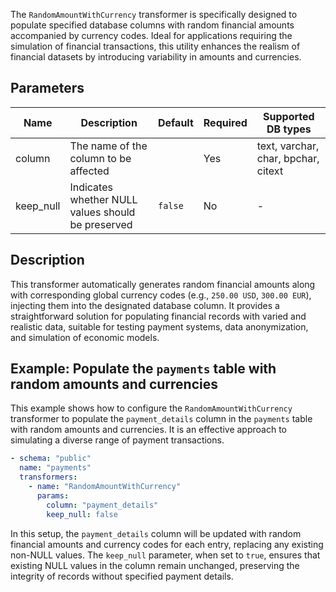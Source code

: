 The `RandomAmountWithCurrency` transformer is specifically designed to populate specified database columns with random
financial amounts accompanied by currency codes. Ideal for applications requiring the simulation of financial
transactions, this utility enhances the realism of financial datasets by introducing variability in amounts and
currencies.

## Parameters

| Name      | Description                                       | Default | Required | Supported DB types                  |
|-----------|---------------------------------------------------|---------|----------|-------------------------------------|
| column    | The name of the column to be affected             |         | Yes      | text, varchar, char, bpchar, citext |
| keep_null | Indicates whether NULL values should be preserved | `false` | No       | -                                   |

## Description

This transformer automatically generates random financial amounts along with corresponding global currency codes (e.g., 
`250.00 USD`, `300.00 EUR`), injecting them into the designated database column. It provides a straightforward solution
for populating financial records with varied and realistic data, suitable for testing payment systems, data anonymization,
and simulation of economic models.

## Example: Populate the `payments` table with random amounts and currencies

This example shows how to configure the `RandomAmountWithCurrency` transformer to populate the `payment_details` column
in the `payments` table with random amounts and currencies. It is an effective approach to simulating a diverse range of
payment transactions.

```yaml title="RandomAmountWithCurrency transformer example"
- schema: "public"
  name: "payments"
  transformers:
    - name: "RandomAmountWithCurrency"
      params:
        column: "payment_details"
        keep_null: false
```

In this setup, the `payment_details` column will be updated with random financial amounts and currency codes for each
entry, replacing any existing non-NULL values. The `keep_null` parameter, when set to `true`, ensures that existing NULL
values in the column remain unchanged, preserving the integrity of records without specified payment details.
